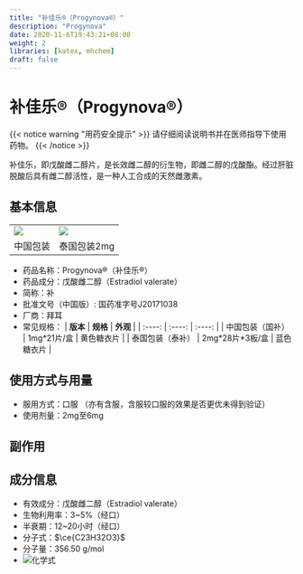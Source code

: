 ```yaml
---
title: "补佳乐®（Progynova®）"
description: "Progynova"
date: 2020-11-6T19:43:21+08:00
weight: 2
libraries: [katex, mhchem]
draft: false
---
```

# 补佳乐®（Progynova®）

{{< notice warning "用药安全提示" >}}
请仔细阅读说明书并在医师指导下使用药物。
{{< /notice >}}

补佳乐，即戊酸雌二醇片，是长效雌二醇的衍生物，即雌二醇的戊酸酯。经过肝脏脱酸后具有雌二醇活性，是一种人工合成的天然雌激素。

## 基本信息

<table><tr>
<td><img src="/images/Progynova.jpg"/></td>
<td><img src="/images/Progynova-th.png"/></td>
</tr><tr>
<td align="center">中国包装</td>
<td align="center">泰国包装2mg</td>
</tr></table>

- 药品名称：Progynova®（补佳乐®）
- 药品成分：戊酸雌二醇（Estradiol valerate）
- 简称：补
- 批准文号（中国版）: 国药准字号J20171038
- 厂商：拜耳
- 常见规格：
| **版本** | **规格** |  **外观** |
| :----: | :----: | :----: |
| 中国包装（国补） | 1mg*21片/盒 | 黄色糖衣片  |
| 泰国包装（泰补） | 2mg\*28片\*3板/盒 |  蓝色糖衣片  |


## 使用方式与用量
- 服用方式：口服
  （亦有含服，含服较口服的效果是否更优未得到验证）
- 使用剂量：2mg至6mg

## 副作用



## 成分信息
- 有效成分：戊酸雌二醇（Estradiol valerate）
- 生物利用率：3~5%（经口）
- 半衰期：12~20小时（经口）
- 分子式：$\ce{C23H32O3}$
- 分子量：356.50 g/mol
- ![化学式](/images/Estradiol_valerate.svg)
